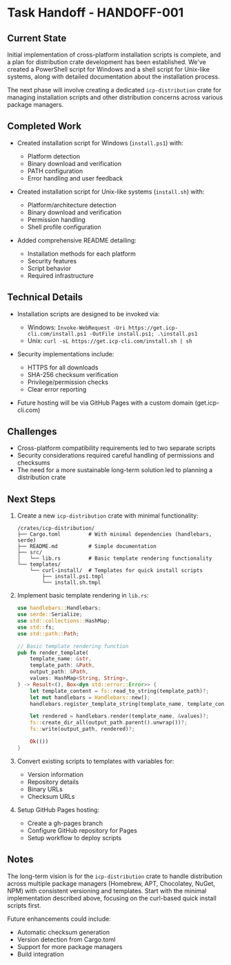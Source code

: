 # Task Handoff - HANDOFF-001

## Current State

Initial implementation of cross-platform installation scripts is complete, and a plan for distribution crate development has been established. We've created a PowerShell script for Windows and a shell script for Unix-like systems, along with detailed documentation about the installation process.

The next phase will involve creating a dedicated `icp-distribution` crate for managing installation scripts and other distribution concerns across various package managers.

## Completed Work

- Created installation script for Windows (`install.ps1`) with:

  - Platform detection
  - Binary download and verification
  - PATH configuration
  - Error handling and user feedback

- Created installation script for Unix-like systems (`install.sh`) with:

  - Platform/architecture detection
  - Binary download and verification
  - Permission handling
  - Shell profile configuration

- Added comprehensive README detailing:
  - Installation methods for each platform
  - Security features
  - Script behavior
  - Required infrastructure

## Technical Details

- Installation scripts are designed to be invoked via:

  - Windows: `Invoke-WebRequest -Uri https://get.icp-cli.com/install.ps1 -OutFile install.ps1; .\install.ps1`
  - Unix: `curl -sL https://get.icp-cli.com/install.sh | sh`

- Security implementations include:

  - HTTPS for all downloads
  - SHA-256 checksum verification
  - Privilege/permission checks
  - Clear error reporting

- Future hosting will be via GitHub Pages with a custom domain (get.icp-cli.com)

## Challenges

- Cross-platform compatibility requirements led to two separate scripts
- Security considerations required careful handling of permissions and checksums
- The need for a more sustainable long-term solution led to planning a distribution crate

## Next Steps

1. Create a new `icp-distribution` crate with minimal functionality:

   ```
   /crates/icp-distribution/
   ├── Cargo.toml         # With minimal dependencies (handlebars, serde)
   ├── README.md          # Simple documentation
   ├── src/
   │   └── lib.rs         # Basic template rendering functionality
   └── templates/
       └── curl-install/  # Templates for quick install scripts
           ├── install.ps1.tmpl
           └── install.sh.tmpl
   ```

2. Implement basic template rendering in `lib.rs`:

   ```rust
   use handlebars::Handlebars;
   use serde::Serialize;
   use std::collections::HashMap;
   use std::fs;
   use std::path::Path;

   // Basic template rendering function
   pub fn render_template(
       template_name: &str,
       template_path: &Path,
       output_path: &Path,
       values: HashMap<String, String>,
   ) -> Result<(), Box<dyn std::error::Error>> {
       let template_content = fs::read_to_string(template_path)?;
       let mut handlebars = Handlebars::new();
       handlebars.register_template_string(template_name, template_content)?;

       let rendered = handlebars.render(template_name, &values)?;
       fs::create_dir_all(output_path.parent().unwrap())?;
       fs::write(output_path, rendered)?;

       Ok(())
   }
   ```

3. Convert existing scripts to templates with variables for:

   - Version information
   - Repository details
   - Binary URLs
   - Checksum URLs

4. Setup GitHub Pages hosting:
   - Create a gh-pages branch
   - Configure GitHub repository for Pages
   - Setup workflow to deploy scripts

## Notes

The long-term vision is for the `icp-distribution` crate to handle distribution across multiple package managers (Homebrew, APT, Chocolatey, NuGet, NPM) with consistent versioning and templates. Start with the minimal implementation described above, focusing on the curl-based quick install scripts first.

Future enhancements could include:

- Automatic checksum generation
- Version detection from Cargo.toml
- Support for more package managers
- Build integration
